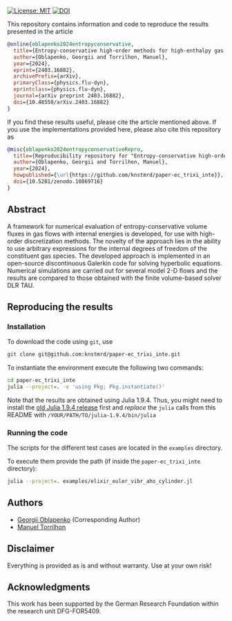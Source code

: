 
[![License: MIT](https://img.shields.io/badge/License-MIT-success.svg)](https://opensource.org/licenses/MIT)
[![DOI](https://zenodo.org/badge/DOI/10.5281/zenodo.10869717.svg)](https://doi.org/10.5281/zenodo.10869717)

This repository contains information and code to reproduce the results presented in the article
```bibtex
@online{oblapenko2024entropyconservative,
  title={Entropy-conservative high-order methods for high-enthalpy gas flows},
  author={Oblapenko, Georgii and Torrilhon, Manuel},
  year={2024},
  eprint={2403.16882},
  archivePrefix={arXiv},
  primaryClass={physics.flu-dyn},
  eprintclass={physics.flu-dyn},
  journal={arXiv preprint 2403.16882},
  doi={10.48550/arXiv.2403.16882}
}
```
If you find these results useful, please cite the article mentioned above. If you use the implementations provided here, please also cite this repository as
```bibtex
@misc{oblapenko2024entropyconservativeRepro,
  title={Reproducibility repository for "Entropy-conservative high-order methods for high-enthalpy gas flows"},
  author={Oblapenko, Georgii and Torrilhon, Manuel},
  year={2024},
  howpublished={\url{https://github.com/knstmrd/paper-ec_trixi_inte}},
  doi={10.5281/zenodo.10869716}
}
```

## Abstract

A framework for numerical evaluation of entropy-conservative volume fluxes in gas flows with internal energies is developed, for use with high-order discretization methods. The novelty of the approach lies in the ability to use arbitrary expressions for the internal degrees of freedom of the constituent gas species. The developed approach is implemented in an open-source discontinuous Galerkin code for solving hyperbolic equations. Numerical simulations are carried out for several model 2-D flows and the results are compared to those obtained with the finite volume-based solver DLR TAU.

## Reproducing the results

### Installation

To download the code using `git`, use 

```bash
git clone git@github.com:knstmrd/paper-ec_trixi_inte.git
``` 


To instantiate the environment execute the following two commands:
```bash
cd paper-ec_trixi_inte
julia --project=. -e 'using Pkg; Pkg.instantiate()'
```

Note that the results are obtained using Julia 1.9.4.
Thus, you might need to install the [old Julia 1.9.4 release](https://julialang.org/downloads/oldreleases/) first
and *replace* the `julia` calls from this README with
`/YOUR/PATH/TO/julia-1.9.4/bin/julia`

### Running the code

The scripts for the different test cases are located in the `examples` directory.

To execute them provide the path (if inside the `paper-ec_trixi_inte` directory):

```bash
julia --project=. examples/elixir_euler_vibr_aho_cylinder.jl
```

## Authors

* [Georgii Oblapenko](https://acom.rwth-aachen.de/the-lab/team-people/name:georgii_oblapenko) (Corresponding Author)
* [Manuel Torrilhon](https://www.acom.rwth-aachen.de/the-lab/team-people/name:manuel_torrilhon)

## Disclaimer

Everything is provided as is and without warranty. Use at your own risk!

## Acknowledgments

This work has been supported by the German Research Foundation within the research unit DFG-FOR5409. 
